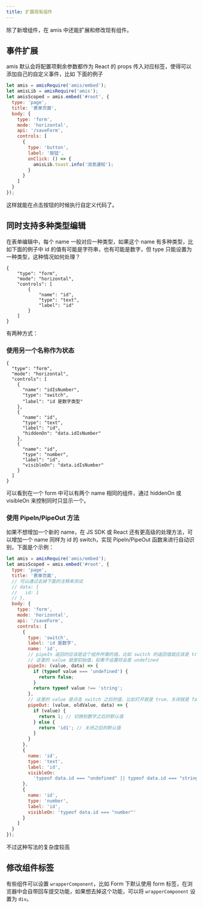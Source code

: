 ```yaml
---
title: 扩展现有组件
---
```


除了新增组件，在 amis 中还能扩展和修改现有组件。

## 事件扩展

amis 默认会将配置项剩余参数都作为 React 的 props 传入对应标签，使得可以添加自己的自定义事件，比如 下面的例子

```javascript
let amis = amisRequire('amis/embed');
let amisLib = amisRequire('amis');
let amisScoped = amis.embed('#root', {
  type: 'page',
  title: '表单页面',
  body: {
    type: 'form',
    mode: 'horizontal',
    api: '/saveForm',
    controls: [
      {
        type: 'button',
        label: '按钮',
        onClick: () => {
          amisLib.toast.info('消息通知');
        }
      }
    ]
  }
});
```

这样就能在点击按钮的时候执行自定义代码了。

## 同时支持多种类型编辑

在表单编辑中，每个 name 一般对应一种类型，如果这个 name 有多种类型，比如下面的例子中 id 的值有可能是字符串，也有可能是数字，但 type 只能设置为一种类型，这种情况如何处理？

```schema: scope="body"
{
    "type": "form",
    "mode": "horizontal",
    "controls": [
        {
            "name": "id",
            "type": "text",
            "label": "id"
        }
    ]
}
```

有两种方式：

### 使用另一个名称作为状态

```schema: scope="body"
{
  "type": "form",
  "mode": "horizontal",
  "controls": [
    {
      "name": "idIsNumber",
      "type": "switch",
      "label": "id 是数字类型"
    },
    {
      "name": "id",
      "type": "text",
      "label": "id",
      "hiddenOn": "data.idIsNumber"
    },
    {
      "name": "id",
      "type": "number",
      "label": "id",
      "visibleOn": "data.idIsNumber"
    }
  ]
}
```

可以看到在一个 form 中可以有两个 name 相同的组件，通过 hiddenOn 或 visibleOn 来控制同时只显示一个。

### 使用 PipeIn/PipeOut 方法

如果不想增加一个新的 name，在 JS SDK 或 React 还有更高级的处理方法，可以增加一个 name 同样为 id 的 switch，实现 PipeIn/PipeOut 函数来进行自动识别，下面是个示例：

```javascript
let amis = amisRequire('amis/embed');
let amisScoped = amis.embed('#root', {
  type: 'page',
  title: '表单页面',
  // 可以通过去掉下面的注释来测试
  // data: {
  //   id: 1
  // },
  body: {
    type: 'form',
    mode: 'horizontal',
    api: '/saveForm',
    controls: [
      {
        type: 'switch',
        label: 'id 是数字',
        name: 'id',
        // pipeIn 返回的应该是这个组件所需的值，比如 switch 的返回值就应该是 true 或 false
        // 这里的 value 就是初始值，如果不设置将会是 undefined
        pipeIn: (value, data) => {
          if (typeof value === 'undefined') {
            return false;
          }
          return typeof value !== 'string';
        },
        // 这里的 value 是点击 switch 之后的值，比如打开就是 true，关闭就是 false
        pipeOut: (value, oldValue, data) => {
          if (value) {
            return 1; // 切换到数字之后的默认值
          } else {
            return 'id1'; // 关闭之后的默认值
          }
        }
      },
      {
        name: 'id',
        type: 'text',
        label: 'id',
        visibleOn:
          'typeof data.id === "undefined" || typeof data.id === "string"'
      },
      {
        name: 'id',
        type: 'number',
        label: 'id',
        visibleOn: 'typeof data.id === "number"'
      }
    ]
  }
});
```

不过这种写法的复杂度较高

## 修改组件标签

有些组件可以设置 `wrapperComponent`，比如 Form 下默认使用 form 标签，在浏览器中会自带回车提交功能，如果想去掉这个功能，可以将 `wrapperComponent` 设置为 `div`。
